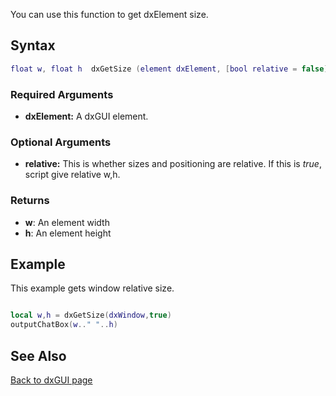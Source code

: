 <pageclass class="client" subcaption="GUI Class method"></pageclass>

You can use this function to get dxElement size.

Syntax
------

``` lua
float w, float h  dxGetSize (element dxElement, [bool relative = false])
```

### Required Arguments

-   **dxElement:** A dxGUI element.

### Optional Arguments

-   **relative:** This is whether sizes and positioning are relative. If this is *true*, script give relative w,h.

### Returns

-   **w**: An element width
-   **h**: An element height

Example
-------

This example gets window relative size.

``` lua

local w,h = dxGetSize(dxWindow,true)
outputChatBox(w.." "..h)
```

See Also
--------

[Back to dxGUI page](/docs/dxGUI.md "wikilink")
